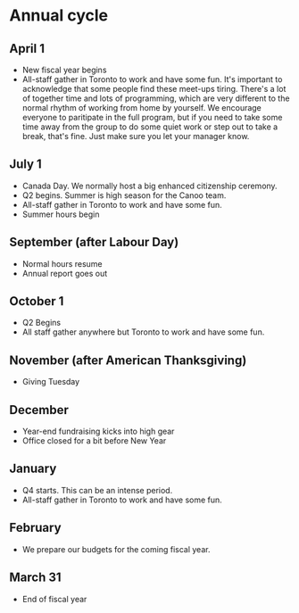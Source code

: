 # Annual cycle

## April 1
- New fiscal year begins
- All-staff gather in Toronto to work and have some fun. It's important to acknowledge that some people find these meet-ups tiring. There's a lot of together time and lots of programming, which are very different to the normal rhythm of working from home by yourself. We encourage everyone to paritipate in the full program, but if you need to take some time away from the group to do some quiet work or step out to take a break, that's fine. Just make sure you let your manager know. 

## July 1
- Canada Day. We normally host a big enhanced citizenship ceremony.
- Q2 begins. Summer is high season for the Canoo team.
- All-staff gather in Toronto to work and have some fun.
- Summer hours begin


## September (after Labour Day)
- Normal hours resume
- Annual report goes out

## October 1
- Q2 Begins
- All staff gather anywhere but Toronto to work and have some fun.

## November (after American Thanksgiving)
- Giving Tuesday

## December
- Year-end fundraising kicks into high gear
- Office closed for a bit before New Year

## January
- Q4 starts. This can be an intense period.
- All-staff gather in Toronto to work and have some fun.

## February
- We prepare our budgets for the coming fiscal year.

## March 31
- End of fiscal year

<cta-arrow target="first-two-weeks" text="Your first two weeks"></cta-arrow>

